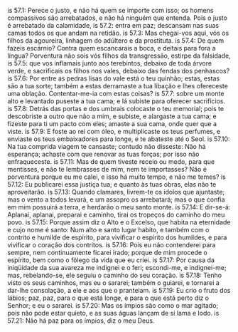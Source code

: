 is 57.1: Perece o justo, e não há quem se importe com isso; os homens compassivos são arrebatados, e não há ninguém que entenda. Pois o justo é arrebatado da calamidade,
is 57.2: entra em paz; descansam nas suas camas todos os que andam na retidão.
is 57.3: Mas chegai-vos aqui, vós os filhos da agoureira, linhagem do adúltero e da prostituta.
is 57.4: De quem fazeis escárnio? Contra quem escancarais a boca, e deitais para fora a língua? Porventura não sois vós filhos da transgressão, estirpe da falsidade,
is 57.5: que vos inflamais junto aos terebintos, debaixo de toda árvore verde, e sacrificais os filhos nos vales, debaixo das fendas dos penhascos?
is 57.6: Por entre as pedras lisas do vale está o teu quinhão; estas, estas são a tua sorte; também a estas derramaste a tua libação e lhes ofereceste uma oblação. Contentar-me-ia com estas coisas?
is 57.7: sobre um monte alto e levantado puseste a tua cama; e lá subiste para oferecer sacrifícios.
is 57.8: Detrás das portas e dos umbrais colocaste o teu memorial; pois te descobriste a outro que não a mim, e subiste, e alargaste a tua cama; e fizeste para ti um pacto com eles; amaste a sua cama, onde quer que a viste.
is 57.9: E foste ao rei com óleo, e multiplicaste os teus perfumes, e enviaste os teus embaixadores para longe, e te abateste até o Seol.
is 57.10: Na tua comprida viagem te cansaste; contudo não disseste: Não há esperança; achaste com que renovar as tuas forças; por isso não enfraqueceste.
is 57.11: Mas de quem tiveste receio ou medo, para que mentisses, e não te lembrasses de mim, nem te importasses? Não é porventura porque eu me calei, e isso há muito tempo, e não me temes?
is 57.12: Eu publicarei essa justiça tua; e quanto às tuas obras, elas não te aproveitarão.
is 57.13: Quando clamares, livrem-te os ídolos que ajuntaste; mas o vento a todos levará, e um assopro os arrebatará; mas o que confia em mim possuirá a terra, e herdarão o meu santo monte.
is 57.14: E dir-se-á: Aplanai, aplanai, preparai e caminho, tirai os tropeços do caminho do meu povo.
is 57.15: Porque assim diz o Alto e o Excelso, que habita na eternidade e cujo nome é santo: Num alto e santo lugar habito, e também com o contrito e humilde de espírito, para vivificar o espírito dos humildes, e para vivificar o coração dos contritos.
is 57.16: Pois eu não contenderei para sempre, nem continuamente ficarei irado; porque de mim procede o espírito, bem como o fôlego da vida que eu criei.
is 57.17: Por causa da iniqüidade da sua avareza me indignei e o feri; escondi-me, e indignei-me; mas, rebelando-se, ele seguiu o caminho do seu coração.
is 57.18: Tenho visto os seus caminhos, mas eu o sararei; também o guiarei, e tornarei a dar-lhe consolação, a ele e aos que o pranteiam.
is 57.19: Eu crio o fruto dos lábios; paz, paz, para o que está longe, e para o que está perto diz o Senhor; e eu o sararei.
is 57.20: Mas os ímpios são como o mar agitado; pois não pode estar quieto, e as suas águas lançam de si lama e lodo.
is 57.21: Não há paz para os ímpios, diz o meu Deus.
